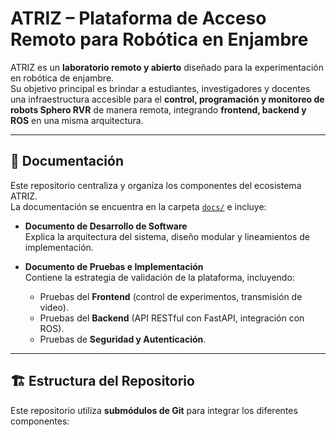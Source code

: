 # ATRIZ – Plataforma de Acceso Remoto para Robótica en Enjambre

ATRIZ es un **laboratorio remoto y abierto** diseñado para la experimentación en robótica de enjambre.  
Su objetivo principal es brindar a estudiantes, investigadores y docentes una infraestructura accesible para el **control, programación y monitoreo de robots Sphero RVR** de manera remota, integrando **frontend, backend y ROS** en una misma arquitectura.

---

## 📑 Documentación

Este repositorio centraliza y organiza los componentes del ecosistema ATRIZ.  
La documentación se encuentra en la carpeta [`docs/`](docs/) e incluye:

- **Documento de Desarrollo de Software**  
  Explica la arquitectura del sistema, diseño modular y lineamientos de implementación.  

- **Documento de Pruebas e Implementación**  
  Contiene la estrategia de validación de la plataforma, incluyendo:  
  - Pruebas del **Frontend** (control de experimentos, transmisión de video).  
  - Pruebas del **Backend** (API RESTful con FastAPI, integración con ROS).  
  - Pruebas de **Seguridad y Autenticación**.  

---

## 🏗️ Estructura del Repositorio

Este repositorio utiliza **submódulos de Git** para integrar los diferentes componentes:

